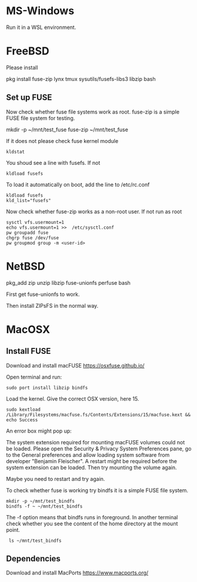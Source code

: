 # MS-Windows

Run it in a WSL environment.


# FreeBSD

Please install

  pkg install fuse-zip lynx tmux sysutils/fusefs-libs3 libzip bash

## Set up FUSE

Now check whether fuse file systems work as root. fuse-zip is a simple FUSE file system for testing.

   mkdir -p ~/mnt/test_fuse
   fuse-zip  <path-any-zip-file> ~/mnt/test_fuse

If it does not please check fuse kernel module

    kldstat

You shoud see a line with fusefs. If not

    kldload fusefs

To load it automatically on boot, add the line to /etc/rc.conf

    kldload fusefs
    kld_list="fusefs"


Now check whether fuse-zip  works as a non-root user. If not run as root

    sysctl vfs.usermount=1
    echo vfs.usermount=1 >>  /etc/sysctl.conf
    pw groupadd fuse
    chgrp fuse /dev/fuse
    pw groupmod group -m <user-id>


# NetBSD

  pkg_add zip unzip libzip fuse-unionfs perfuse bash


First get fuse-unionfs to work.

Then install ZIPsFS in the normal way.

# MacOSX

## Install FUSE

Download and install macFUSE https://osxfuse.github.io/

Open terminal and run:

    sudo port install libzip bindfs

Load the kernel. Give the correct OSX version, here 15.

    sudo kextload /Library/Filesystems/macfuse.fs/Contents/Extensions/15/macfuse.kext && echo Success

An error box might pop up:

  The system extension required for mounting macFUSE volumes could not be loaded.  Please open the
  Security & Privacy System Preferences pane, go to the General preferences and allow loading system
  software from developer "Benjamin Fleischer". A restart might be required before the system
  extension can be loaded.
  Then try mounting the volume again.

Maybe you need to restart and try again.


To check whether fuse is working try bindfs it  is a simple FUSE file system.

    mkdir -p ~/mnt/test_bindfs
    bindfs -f ~ ~/mnt/test_bindfs

The -f option means that bindfs runs in foreground.
In another terminal check whether you see the content of the home directory at the mount point.

     ls ~/mnt/test_bindfs


## Dependencies

Download and install MacPorts https://www.macports.org/
